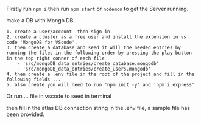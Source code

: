 Firstly run ```npm i``` then run `npm start` or `nodemon` to get the Server running. 


make a DB with Mongo DB. 
    
    1. create a user/account  then sign in 
    2. create a cluster as a free user and install the extension in vs code 'MongoDB for VScode'. 
    3. then create a database and seed it will the needed entries by running the files in the following order by pressing the play button in the top right conner of each file
        - 'src/mongoDB_data_entries/create_database.mongodb'         
        - 'src/mongoDB_data_entries/create_users.mongodb'
    4. then create a .env file in the root of the project and fill in the following fields ...
    5. also create you will need to run 'npm init -y' and 'npm i express'

Or run ... file in vscode to seed in terminal

then fill in the atlas DB connection string in the .env file, a sample file has been provided.
